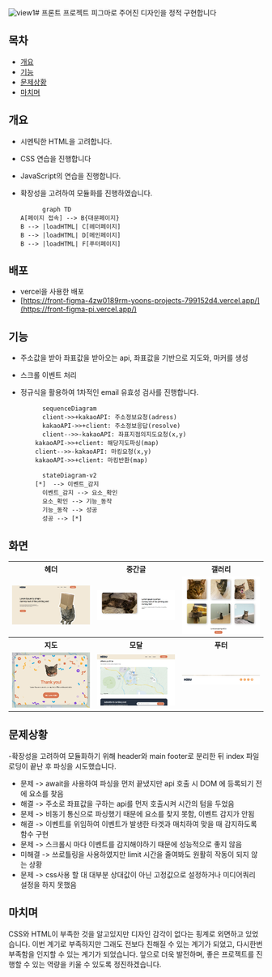 ![view1](https://github.com/user-attachments/assets/39378723-8f17-4c24-82a9-e21a17f76537)# 프론트 프로젝트
피그마로 주어진 디자인을 정적 구현합니다

## 목차
- [개요](#개요)
- [기능](#기능)
- [문제상황](#문제상황)
- [마치며](#마치며며)

## 개요
- 시멘틱한 HTML을 고려합니다.
- CSS 연습을 진행합니다
- JavaScript의 연습을 진행합니다.
- 확장성을 고려하여 모듈화를 진행하였습니다.

  ```mermaid
		graph TD
  A[페이지 접속] --> B{대문페이지}
  B --> |loadHTML| C[헤더페이지]
  B --> |loadHTML| D[메인페이지]
  B --> |loadHTML| F[푸터페이지]
  
  ```

## 배포
- vercel을 사용한 배포
- [https://front-figma-4zw0189rm-yoons-projects-799152d4.vercel.app/](https://front-figma-pi.vercel.app/)

## 기능
- 주소값을 받아 좌표값을 받아오는 api, 좌표값을 기반으로 지도와, 마커를 생성
- 스크롤 이벤트 처리
- 정규식을 활용하여 1차적인 email 유효성 검사를 진행합니다.

  ```mermaid
		sequenceDiagram
	    client->>+kakaoAPI: 주소정보요청(adress)
	    kakaoAPI->>+client: 주소정보응답(resolve)
	    client-->>-kakaoAPI: 좌표지점의지도요청(x,y)
      kakaoAPI->>+client: 해당지도파싱(map)
      client-->>-kakaoAPI: 마킹요청(x,y)
      kakaoAPI->>+client: 마킹반환(map)
  ```
  
  ```mermaid
		stateDiagram-v2
      [*]  --> 이벤트_감지
	    이벤트_감지 --> 요소_확인
	    요소_확인 --> 기능_동작
	    기능_동작 --> 성공
	    성공 --> [*]
  ```

## 화면

<table>
	<tr>
		<th>헤더</th>
		<th>중간글</th>
		<th>갤러리</th>
	</tr>
 	<tr>
		<td><img src="/img/view1.png" width="100%"></td>
		<td><img src="/img/view2.png" width="100%"></td>
		<td><img src="/img/view3.png" width="100%"></td>
	</tr>
  <tr>
		<th>지도</th>
		<th>모달</th>
		<th>푸터</th>
	</tr>
  	<tr>
		<td><img src="/img/view4.png" width="100%"></td>
		<td><img src="/img/view5.png" width="100%"></td>
		<td><img src="/img/view6.png" width="100%"></td>
	</tr>
</table>


## 문제상황
-확장성을 고려하여 모듈화하기 위해 header와 main footer로 분리한 뒤 index 파일로딩이 끝난 후 파싱을 시도했습니다.
- 문제 -> await을 사용하여 파싱을 먼저 끝냈지만 api 호출 시 DOM 에 등록되기 전에 요소를 찾음 
- 해결 -> 주소로 좌표값을 구하는 api를 먼저 호출시켜 시간의 텀을 두었음
- 문제 -> 비동기 통신으로 파싱했기 때문에 요소를 찾지 못함, 이벤트 감지가 안됨
- 해결 -> 이벤트를 위임하여 이벤트가 발생한 타겟과 매치하여 맞을 때 감지하도록 함수 구현
- 문제 -> 스크롤시 마다 이벤트를 감지해야하기 때문에 성능적으로 좋지 않음
- 미해결 ->  쓰로틀링을 사용하였지만 limit 시간을 줄여봐도 원활히 작동이 되지 않는 상황
- 문제 -> css사용 할 대 대부분 상대값이 아닌 고정값으로 설정하거나 미디어쿼리 설정을 하지 못했음 

## 마치며
CSS와 HTML이 부족한 것을 알고있지만 디자인 감각이 없다는 핑계로 외면하고 있었습니다. 이번 계기로 부족하지만 그래도 전보다 친해질 수 있는 계기가 되었고,
다시한번 부족함을 인지할 수 있는 계기가 되었습니다. 앞으로 더욱 발전하며, 좋은 프로젝트를 진행할 수 있는 역량을 키울 수 있도록 정진하겠습니다.

